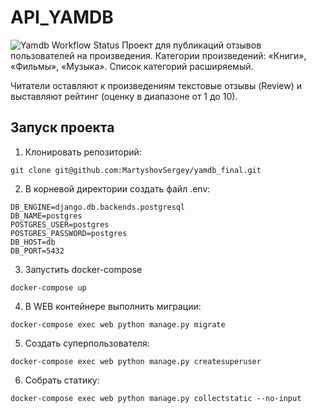# API_YAMDB
![Yamdb Workflow Status](https://github.com/martyshovsergey/yamdb_final/actions/workflows/yamdb_workflow.yml/badge.svg?branch=master&event=push)
Проект для публикаций отзывов пользователей на произведения. Категории произведений: «Книги», «Фильмы», «Музыка». Список категорий расширяемый.

Читатели оставляют к произведениям текстовые отзывы (Review) и выставляют рейтинг (оценку в диапазоне от 1 до 10).

## Запуск проекта

1. Клонировать репозиторий:
```
git clone git@github.com:MartyshovSergey/yamdb_final.git
```

2. В корневой директории создать файл .env:
```
DB_ENGINE=django.db.backends.postgresql
DB_NAME=postgres
POSTGRES_USER=postgres
POSTGRES_PASSWORD=postgres
DB_HOST=db
DB_PORT=5432
```

3. Запустить docker-compose
```
docker-compose up
```

4. В WEB контейнере выполнить миграции:
```
docker-compose exec web python manage.py migrate
```

5. Создать суперпользователя:
```
docker-compose exec web python manage.py createsuperuser
```

6. Собрать статику:
```
docker-compose exec web python manage.py collectstatic --no-input
```
